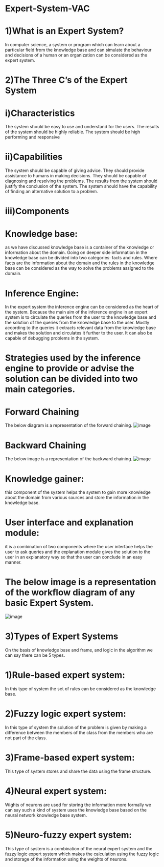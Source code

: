 # Expert-System-VAC
# 1)What is an Expert System?
In computer science, a system or program which can learn about a particular field from the knowledge base and can simulate the behaviour and decisions of a human or an organization can be considered as the expert system.
# 2)The Three C’s of the Expert System
# i)Characteristics
The system should be easy to use and understand for the users.
The results of the system should be highly reliable.
The system should be high performing and responsive
# ii)Capabilities 
The system should be capable of giving advice.
They should provide assistance to humans in making decisions.
They should be capable of diagnosing and resolving the problems.
 The results from the system should justify the conclusion of the system.
The system should have the capability of finding an alternative solution to a problem.
# iii)Components 
# Knowledge base: 
as we have discussed knowledge base is a container of the knowledge or information about the domain. Going on deeper side information in the knowledge base can be divided into two categories: facts and rules. Where facts are the information about the domain and the rules in the knowledge base can be considered as the way to solve the problems assigned to the domain.  
# Inference Engine: 
In the expert system the inference engine can be considered as the heart of the system. Because the main aim of the inference engine in an expert system is to circulate the queries from the user to the knowledge base and the solution of the queries from the knowledge base to the user. Mostly according to the queries it extracts relevant data from the knowledge base and makes the solution and circulates it further to the user. It can also be capable of debugging problems in the system. 
# Strategies used by the inference engine to provide or advise the solution can be divided into two main categories.
# Forward Chaining 
The below diagram is a representation of the forward chaining.
![image](https://user-images.githubusercontent.com/108733602/194567031-143915d5-017b-46d7-9400-6ee3a073eb1e.png)
# Backward Chaining
The below image is a representation of the backward chaining.
![image](https://user-images.githubusercontent.com/108733602/194567120-58ec4f22-0df8-4095-ac86-badd79690cf6.png)
# Knowledge gainer: 
this component of the system helps the system to gain more knowledge about the domain from various sources and store the information in the knowledge base.
# User interface and explanation module: 
it is a combination of two components where the user interface helps the user to ask queries and the explanation module gives the solution to the user in an explanatory way so that the user can conclude in an easy manner. 
# The below image is a representation of the workflow diagram of any basic Expert System. 
![image](https://user-images.githubusercontent.com/108733602/194566348-300c3498-2e04-4f82-b109-dffca45ea632.png)
# 3)Types of Expert Systems
On the basis of knowledge base and frame, and logic in the algorithm we can say there can be 5 types.
# 1)Rule-based expert system:  
In this type of system the set of rules can be considered as the knowledge base.
# 2)Fuzzy logic expert system:
In this type of system the solution of the problem is given by making a difference between the members of the class from the members who are not part of the class.
# 3)Frame-based expert system: 
This type of system stores and share the data using the frame structure.
# 4)Neural expert system: 
Wights of neurons are used for storing the information more formally we can say such a kind of system uses the knowledge base based on the neural network knowledge base system. 
# 5)Neuro-fuzzy expert system: 
This type of system is a combination of the neural expert system and the fuzzy logic expert system which makes the calculation using the fuzzy logic and storage of the information using the weights of neurons.  
